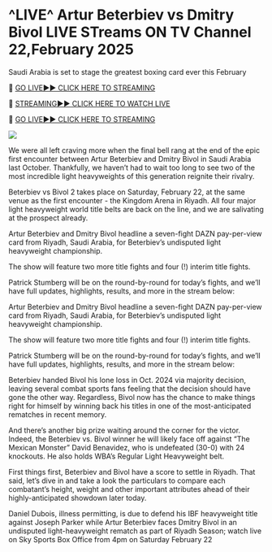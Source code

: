 # ^LIVE^ Artur Beterbiev vs Dmitry Bivol   LIVE STreams ON TV Channel 22,February 2025
Saudi Arabia is set to stage the greatest boxing card ever this February

🔴 [GO LIVE►► CLICK HERE TO STREAMING](https://boxlivendirectstrems.blogspot.com/)

🔴 [STREAMING►► CLICK HERE TO WATCH LIVE](https://boxlivendirectstrems.blogspot.com/)

🔴 [GO LIVE►► CLICK HERE TO STREAMING](https://boxlivendirectstrems.blogspot.com/)

<a href="https://boxlivendirectstrems.blogspot.com/"><img src="https://camo.githubusercontent.com/fba2f80cc16cb7cee92a7b75e9351357b2314df93a82e6b963b2992db1bc504d/68747470733a2f2f65743230736c616d2e6e65742f77702d636f6e74656e742f75706c6f6164732f323031392f31312f4372696348442d4c6976652d437269636b65742d53747265616d696e672d2545322538302539332d57617463682d4c6976652d437269636b65742d4f6e6c696e652d546f6461792e706e67"></a>

We were all left craving more when the final bell rang at the end of the epic first encounter between Artur Beterbiev and Dmitry Bivol in Saudi Arabia last October. Thankfully, we haven’t had to wait too long to see two of the most incredible light heavyweights of this generation reignite their rivalry. 

Beterbiev vs Bivol 2 takes place on Saturday, February 22, at the same venue as the first encounter - the Kingdom Arena in Riyadh. All four major light heavyweight world title belts are back on the line, and we are salivating at the prospect already.

Artur Beterbiev and Dmitry Bivol headline a seven-fight DAZN pay-per-view card from Riyadh, Saudi Arabia, for Beterbiev’s undisputed light heavyweight championship.

The show will feature two more title fights and four (!) interim title fights.

Patrick Stumberg will be on the round-by-round for today’s fights, and we’ll have full updates, highlights, results, and more in the stream below:

Artur Beterbiev and Dmitry Bivol headline a seven-fight DAZN pay-per-view card from Riyadh, Saudi Arabia, for Beterbiev’s undisputed light heavyweight championship.

The show will feature two more title fights and four (!) interim title fights.

Patrick Stumberg will be on the round-by-round for today’s fights, and we’ll have full updates, highlights, results, and more in the stream below:

Beterbiev handed Bivol his lone loss in Oct. 2024 via majority decision, leaving several combat sports fans feeling that the decision should have gone the other way. Regardless, Bivol now has the chance to make things right for himself by winning back his titles in one of the most-anticipated rematches in recent memory.

And there’s another big prize waiting around the corner for the victor. Indeed, the Beterbiev vs. Bivol winner he will likely face off against “The Mexican Monster” David Benavidez, who is undefeated (30-0) with 24 knockouts. He also holds WBA’s Regular Light Heavyweight belt.

First things first, Beterbiev and Bivol have a score to settle in Riyadh. That said, let’s dive in and take a look the particulars to compare each combatant’s height, weight and other important attributes ahead of their highly-anticipated showdown later today.

Daniel Dubois, illness permitting, is due to defend his IBF heavyweight title against Joseph Parker while Artur Beterbiev faces Dmitry Bivol in an undisputed light-heavyweight rematch as part of Riyadh Season; watch live on Sky Sports Box Office from 4pm on Saturday February 22

